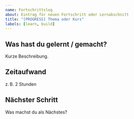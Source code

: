 ```yaml
---
name: Fortschrittslog
about: Eintrag für neuen Fortschritt oder Lernabschnitt
title: "[PROGRESS] Thema oder Kurs"
labels: [learn, build]
---
```


## Was hast du gelernt / gemacht?
Kurze Beschreibung.

## Zeitaufwand
z. B. 2 Stunden

## Nächster Schritt
Was machst du als Nächstes?
